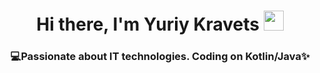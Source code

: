 <h1 align="center">Hi there, I'm Yuriy Kravets 
<img src="https://github.com/blackcater/blackcater/raw/main/images/Hi.gif" height="32"/></h1>
<h3 align="center"> 💻Passionate about IT technologies. Coding on Kotlin/Java✨</h3>

<!--
**yuriycode/yuriycode** is a ✨ _special_ ✨ repository because its `README.md` (this file) appears on your GitHub profile.

Here are some ideas to get you started:

- 🔭 I’m currently working on ...
- 🌱 I’m currently learning ...
- 👯 I’m looking to collaborate on ...
- 🤔 I’m looking for help with ...
- 💬 Ask me about ...
- 📫 How to reach me: ...
- 😄 Pronouns: ...
- ⚡ Fun fact: ...
-->
